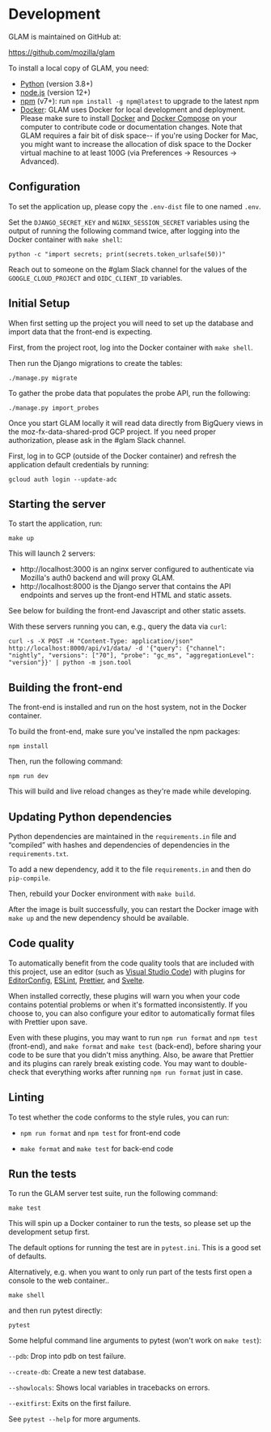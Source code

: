 # Development

GLAM is maintained on GitHub at:

https://github.com/mozilla/glam

To install a local copy of GLAM, you need:

- [Python](https://www.python.org/) (version 3.8+)
- [node.js](https://nodejs.org/) (version 12+)
- [npm](https://docs.npmjs.com/cli/v7/commands/npm) (v7+): run
  `npm install -g npm@latest` to upgrade to the latest npm
- [Docker](https://www.docker.com/): GLAM uses Docker for local development and
  deployment. Please make sure to install [Docker] and [Docker Compose] on your
  computer to contribute code or documentation changes. Note that GLAM requires
  a fair bit of disk space-- if you're using Docker for Mac, you might want to
  increase the allocation of disk space to the Docker virtual machine to at
  least 100G (via Preferences -> Resources -> Advanced).

[docker]: https://docs.docker.com/engine/installation/#supported-platforms
[docker compose]: https://docs.docker.com/compose/install/

## Configuration

To set the application up, please copy the `.env-dist` file to one named `.env`.

Set the `DJANGO_SECRET_KEY` and `NGINX_SESSION_SECRET` variables using the
output of running the following command twice, after logging into the Docker
container with `make shell`:

```
python -c "import secrets; print(secrets.token_urlsafe(50))"
```

Reach out to someone on the #glam Slack channel for the values of the
`GOOGLE_CLOUD_PROJECT` and `OIDC_CLIENT_ID` variables.

## Initial Setup

When first setting up the project you will need to set up the database and
import data that the front-end is expecting.

First, from the project root, log into the Docker container with `make shell`.

Then run the Django migrations to create the tables:

```
./manage.py migrate
```

To gather the probe data that populates the probe API, run the following:

```
./manage.py import_probes
```

Once you start GLAM locally it will read data directly from BigQuery views in the moz-fx-data-shared-prod GCP project.
If you need proper authorization, please ask in the #glam Slack channel.

First, log in to GCP (outside of the Docker container) and refresh the application default credentials by running:

```
gcloud auth login --update-adc
```

## Starting the server

To start the application, run:

```
make up
```

This will launch 2 servers:

- http://localhost:3000 is an nginx server configured to authenticate via
  Mozilla's auth0 backend and will proxy GLAM.
- http://localhost:8000 is the Django server that contains the API endpoints and
  serves up the front-end HTML and static assets.

See below for building the front-end Javascript and other static assets.

With these servers running you can, e.g., query the data via `curl`:

```
curl -s -X POST -H "Content-Type: application/json" http://localhost:8000/api/v1/data/ -d '{"query": {"channel": "nightly", "versions": ["70"], "probe": "gc_ms", "aggregationLevel": "version"}}' | python -m json.tool
```

## Building the front-end

The front-end is installed and run on the host system, not in the Docker
container.

To build the front-end, make sure you've installed the npm packages:

```
npm install
```

Then, run the following command:

```
npm run dev
```

This will build and live reload changes as they're made while developing.

## Updating Python dependencies

Python dependencies are maintained in the `requirements.in` file and “compiled”
with hashes and dependencies of dependencies in the `requirements.txt`.

To add a new dependency, add it to the file `requirements.in` and then do
`pip-compile`.

Then, rebuild your Docker environment with `make build`.

After the image is built successfully, you can restart the Docker image with
`make up` and the new dependency should be available.

## Code quality

To automatically benefit from the code quality tools that are included with this
project, use an editor (such as
[Visual Studio Code](https://code.visualstudio.com/)) with plugins for
[EditorConfig](https://editorconfig.org/), [ESLint](https://eslint.org/),
[Prettier](https://prettier.io/), and [Svelte](https://svelte.dev/).

When installed correctly, these plugins will warn you when your code contains
potential problems or when it's formatted inconsistently. If you choose to, you
can also configure your editor to automatically format files with Prettier upon
save.

Even with these plugins, you may want to run `npm run format` and `npm test`
(front-end), and `make format` and `make test` (back-end), before sharing your
code to be sure that you didn't miss anything. Also, be aware that Prettier and
its plugins can rarely break existing code. You may want to double-check that
everything works after running `npm run format` just in case.

## Linting

To test whether the code conforms to the style rules, you can run:

- `npm run format` and `npm test` for front-end code

- `make format` and `make test` for back-end code

## Run the tests

To run the GLAM server test suite, run the following command:

```
make test
```

This will spin up a Docker container to run the tests, so please set up the
development setup first.

The default options for running the test are in `pytest.ini`. This is a good set
of defaults.

Alternatively, e.g. when you want to only run part of the tests first open a
console to the web container..

```
make shell
```

and then run pytest directly:

```
pytest
```

Some helpful command line arguments to pytest (won't work on `make test`):

`--pdb`: Drop into pdb on test failure.

`--create-db`: Create a new test database.

`--showlocals`: Shows local variables in tracebacks on errors.

`--exitfirst`: Exits on the first failure.

See `pytest --help` for more arguments.
